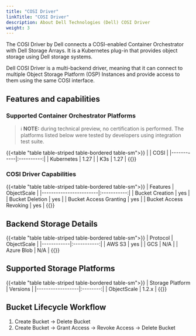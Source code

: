 ```yaml
---
title: "COSI Driver"
linkTitle: "COSI Driver"
description: About Dell Technologies (Dell) COSI Driver 
weight: 3
---
```


The COSI Driver by Dell connects a COSI-enabled Container Orchestrator with Dell Storage Arrays. It is a Kubernetes plug-in that provides object storage using Dell storage systems.

Dell COSI Driver is a multi-backend driver, meaning that it can connect to multiple Object Storage Platform (OSP) Instances and provide access to them using the same COSI interface.

## Features and capabilities

### Supported Container Orchestrator Platforms

> ℹ️ **NOTE:** during technical preview, no certification is performed. The platforms listed below were tested by developers using integration test suite.

{{<table "table table-striped table-bordered table-sm">}}
|            |    COSI    |
|------------|:----------:|
| Kubernetes |    1.27    |
| K3s        |    1.27    |
{{</table>}}

### COSI Driver Capabilities

{{<table "table table-striped table-bordered table-sm">}}
| Features               | ObjectScale |
|------------------------|:-----------:|
| Bucket Creation        |     yes     |
| Bucket Deletion        |     yes     |
| Bucket Access Granting |     yes     |
| Bucket Access Revoking |     yes     |
{{</table>}}

## Backend Storage Details

{{<table "table table-striped table-bordered table-sm">}}
| Protocol   | ObjectScale |
|------------|:-----------:|
| AWS S3     |     yes     |
| GCS        |     N/A     |
| Azure Blob |     N/A     |
{{</table>}}

## Supported Storage Platforms

{{<table "table table-striped table-bordered table-sm">}}
| Storage Platform | Versions |
|------------------|:--------:|
| ObjectScale      |  1.2.x   |
{{</table>}}

## Bucket Lifecycle Workflow

1. Create Bucket &rarr; Delete Bucket
1. Create Bucket &rarr; Grant Access &rarr; Revoke Access &rarr; Delete Bucket
